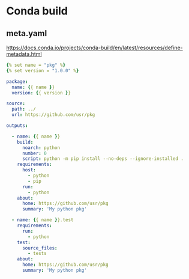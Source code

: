<!-- {% raw %} -->
# Conda build

## meta.yaml
https://docs.conda.io/projects/conda-build/en/latest/resources/define-metadata.html

```yaml
{% set name = "pkg" %}
{% set version = "1.0.0" %}

package:
  name: {{ name }}
  version: {{ version }}

source:
  path: ../
  url: https://github.com/usr/pkg

outputs:

  - name: {{ name }}
    build:
      noarch: python
      number: 0
      script: python -m pip install --no-deps --ignore-installed .
    requirements:
      host:
        - python
        - pip
      run:
        - python
    about:
      home: https://github.com/usr/pkg
      summary: 'My python pkg'

  - name: {{ name }}.test
    requirements:
      run:
        - python
    test:
      source_files:
        - tests
    about:
      home: https://github.com/usr/pkg
      summary: 'My python pkg'
```

<!-- {% endraw %} -->

